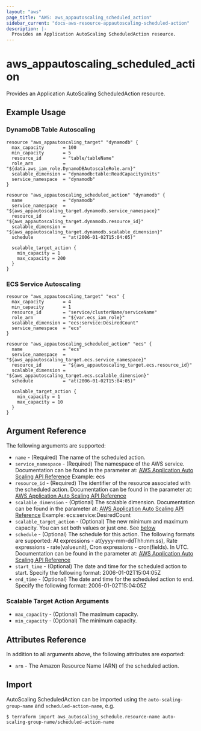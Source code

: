 ```yaml
---
layout: "aws"
page_title: "AWS: aws_appautoscaling_scheduled_action"
sidebar_current: "docs-aws-resource-appautoscaling-scheduled-action"
description: |-
  Provides an Application AutoScaling ScheduledAction resource.
---
```


# aws_appautoscaling_scheduled_action

Provides an Application AutoScaling ScheduledAction resource.

## Example Usage

### DynamoDB Table Autoscaling

```hcl
resource "aws_appautoscaling_target" "dynamodb" {
  max_capacity       = 100
  min_capacity       = 5
  resource_id        = "table/tableName"
  role_arn           = "${data.aws_iam_role.DynamoDBAutoscaleRole.arn}"
  scalable_dimension = "dynamodb:table:ReadCapacityUnits"
  service_namespace  = "dynamodb"
}

resource "aws_appautoscaling_scheduled_action" "dynamodb" {
  name               = "dynamodb"
  service_namespace  = "${aws_appautoscaling_target.dynamodb.service_namespace}"
  resource_id        = "${aws_appautoscaling_target.dynamodb.resource_id}"
  scalable_dimension = "${aws_appautoscaling_target.dynamodb.scalable_dimension}"
  schedule           = "at(2006-01-02T15:04:05)"

  scalable_target_action {
    min_capacity = 1
    max_capacity = 200
  }
}
```

### ECS Service Autoscaling

```hcl
resource "aws_appautoscaling_target" "ecs" {
  max_capacity       = 4
  min_capacity       = 1
  resource_id        = "service/clusterName/serviceName"
  role_arn           = "${var.ecs_iam_role}"
  scalable_dimension = "ecs:service:DesiredCount"
  service_namespace  = "ecs"
}

resource "aws_appautoscaling_scheduled_action" "ecs" {
  name               = "ecs"
  service_namespace  = "${aws_appautoscaling_target.ecs.service_namespace}"
  resource_id        = "${aws_appautoscaling_target.ecs.resource_id}"
  scalable_dimension = "${aws_appautoscaling_target.ecs.scalable_dimension}"
  schedule           = "at(2006-01-02T15:04:05)"

  scalable_target_action {
    min_capacity = 1
    max_capacity = 10
  }
}
```

## Argument Reference

The following arguments are supported:

* `name` - (Required) The name of the scheduled action.
* `service_namespace` - (Required) The namespace of the AWS service. Documentation can be found in the parameter at: [AWS Application Auto Scaling API Reference](https://docs.aws.amazon.com/ApplicationAutoScaling/latest/APIReference/API_PutScheduledAction.html#ApplicationAutoScaling-PutScheduledAction-request-ServiceNamespace) Example: ecs
* `resource_id` - (Required) The identifier of the resource associated with the scheduled action. Documentation can be found in the parameter at: [AWS Application Auto Scaling API Reference](https://docs.aws.amazon.com/ApplicationAutoScaling/latest/APIReference/API_PutScheduledAction.html#ApplicationAutoScaling-PutScheduledAction-request-ResourceId)
* `scalable_dimension` - (Optional) The scalable dimension. Documentation can be found in the parameter at: [AWS Application Auto Scaling API Reference](https://docs.aws.amazon.com/ApplicationAutoScaling/latest/APIReference/API_PutScheduledAction.html#ApplicationAutoScaling-PutScheduledAction-request-ScalableDimension) Example: ecs:service:DesiredCount
* `scalable_target_action` - (Optional) The new minimum and maximum capacity. You can set both values or just one. See [below](#scalable-target-action-arguments)
* `schedule` - (Optional) The schedule for this action. The following formats are supported: At expressions - at(yyyy-mm-ddThh:mm:ss), Rate expressions - rate(valueunit), Cron expressions - cron(fields). In UTC. Documentation can be found in the parameter at: [AWS Application Auto Scaling API Reference](https://docs.aws.amazon.com/ApplicationAutoScaling/latest/APIReference/API_PutScheduledAction.html#ApplicationAutoScaling-PutScheduledAction-request-Schedule)
* `start_time` - (Optional) The date and time for the scheduled action to start. Specify the following format: 2006-01-02T15:04:05Z
* `end_time` - (Optional) The date and time for the scheduled action to end. Specify the following format: 2006-01-02T15:04:05Z

### Scalable Target Action Arguments

* `max_capacity` - (Optional) The maximum capacity.
* `min_capacity` - (Optional) The minimum capacity.

## Attributes Reference

In addition to all arguments above, the following attributes are exported:

* `arn` - The Amazon Resource Name (ARN) of the scheduled action.

## Import

AutoScaling ScheduledAction can be imported using the `auto-scaling-group-name` and `scheduled-action-name`, e.g.

```
$ terraform import aws_autoscaling_schedule.resource-name auto-scaling-group-name/scheduled-action-name
```
